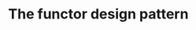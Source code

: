 ---
title: The functor design pattern
url: http://www.haskellforall.com/2012/09/the-functor-design-pattern.html
authors:
- Gabriel Gonzalez
type: article
tags:
- design patterns
- functors
doHaskell-type: blog post
dohaskell-year: 2012
---